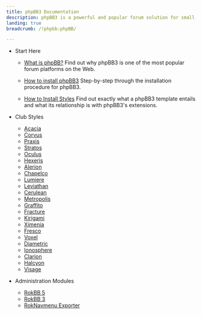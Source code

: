 ```yaml
---
title: phpBB3 Documentation
description: phpBB3 is a powerful and popular forum solution for small, medium, and large communities.
landing: true
breadcrumb: /!phpbb:phpBB/

---
```


* Start Here

	- [What is phpBB?](start/introduction.md)
	  Find out why phpBB3 is one of the most popular forum platforms on the Web.

	- [How to install phpBB3](start/install.md)
	  Step-by-step through the installation procedure for phpBB3.

	- [How to Install Styles](start/styles.md)
	  Find out exactly what a phpBB3 template entails and what its relationship is with phpBB3's extensions.

<!-- -->

* Club Styles

	- [Acacia](styles/acacia)
	- [Corvus](styles/corvus)
	- [Praxis](styles/praxis)
	- [Stratos](styles/stratos)
	- [Oculus](styles/oculus)
	- [Hexeris](styles/hexeris)
	- [Alerion](styles/alerion)
	- [Chapelco](styles/chapelco)
	- [Lumiere](styles/lumiere)
	- [Leviathan](styles/leviathan)
	- [Cerulean](styles/cerulean)
	- [Metropolis](styles/metropolis)
	- [Graffito](styles/graffito)
	- [Fracture](styles/fracture)
	- [Kirigami](styles/kirigami)
	- [Ximenia](styles/ximenia)
	- [Fresco](styles/fresco)
	- [Voxel](styles/voxel)
	- [Diametric](styles/diametric)
	- [Ionosphere](styles/ionosphere)
	- [Clarion](styles/clarion)
	- [Halcyon](styles/halcyon)
	- [Visage](styles/visage)

<!-- -->

* Administration Modules

	- [RokBB 5](extensions/rokbb5/)
	- [RokBB 3](extensions/rokbb3/)
	- [RokNavmenu Exporter](extensions/roknavmenu_exporter/)